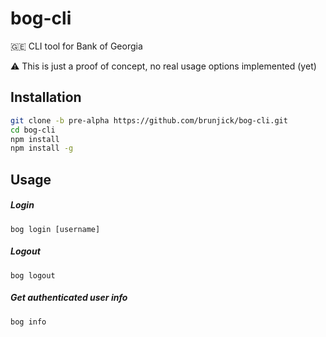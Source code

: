 # bog-cli
🇬🇪 CLI tool for Bank of Georgia

⚠️ This is just a proof of concept, no real usage options implemented (yet)

## Installation
```bash
git clone -b pre-alpha https://github.com/brunjick/bog-cli.git
cd bog-cli
npm install 
npm install -g
```

## Usage

##### Login
``` bog login [username] ```

##### Logout
``` bog logout ```

##### Get authenticated user info
``` bog info ```
